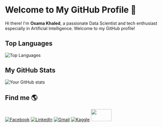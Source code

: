 # Welcome to My GitHub Profile 👋

Hi there! I'm **Osama Khaled**, a passionate Data Scientist and tech enthusiast especially in Artificial Intelligence. Welcome to my GitHub profile!

## Top Languages
![Top Languages](https://github-readme-stats.vercel.app/api/top-langs/?username=osamakhaled123&layout=compact&theme=radical)

## My GitHub Stats
![Your GitHub stats](https://github-readme-stats.vercel.app/api?username=osamakhaled123&show_icons=true&theme=radical)

## Find me 🌎
 
[![Facebook](https://img.icons8.com/fluency/48/000000/facebook.png)](https://www.facebook.com/osama.khaled.549/)
[![LinkedIn](https://img.icons8.com/fluency/48/000000/linkedin.png)](https://www.linkedin.com/in/osama-khaled-739984218/)
[![Gmail](https://img.icons8.com/color/48/000000/gmail--v1.png)](mailto:osamakhaled132000@gmail.com)
[![Kaggle](https://img.icons8.com/color/48/000000/gmail--v1.png)](mailto:osamakhaled132000@gmail.com)
<a href="https://www.kaggle.com/osamaakhaled"> <img src="https://user-images.githubusercontent.com/29145628/169890853-30aa8606-54cc-4e75-b93a-dc3ac6a8b37c.png" height="40" width="68"><br>

